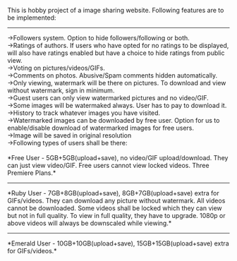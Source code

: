 This is hobby project of a image sharing website. Following features are 
to be implemented:
<hr>
->Followers system. Option to hide followers/following or both.<br>
->Ratings of authors. If users who have opted for no ratings to be 
displayed, will also have ratings enabled but have a choice to hide 
ratings from public view.<br>
->Voting on pictures/videos/GIFs.<br>
->Comments on photos. Abusive/Spam comments hidden automatically.<br>
->Only viewing, watermark will be there on pictures. To download and 
view without watermark, sign in minimum.<br>
->Guest users can only view watermarked pictures and no video/GIF.<br>
->Some images will be watermaked always. User has to pay to download it.<br>
->History to track whatever images you have visited.<br>
->Watermarked images can be downloaded by free user. Option for us to 
enable/disable download of watermarked images for free users.<br>
->Image will be saved in original resolution<br>
->Following types of users shall be there:<br><br>
    *Free User - 5GB+5GB(upload+save), no video/GIF upload/download. They 
can just view video/GIF. Free users cannot view locked videos.
Three Premiere Plans.*
<hr>
    *Ruby User - 7GB+8GB(upload+save), 8GB+7GB(upload+save) extra for 
GIFs/videos. They can download any picture without watermark. All videos 
cannot be downloaded. Some videos shall be locked which they can view 
but not in full quality. To view in full quality, they have to upgrade. 
1080p or above videos will always be downscaled while viewing.*
<hr>
    *Emerald User - 10GB+10GB(upload+save), 15GB+15GB(upload+save) extra 
for GIFs/videos.*
